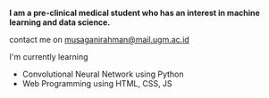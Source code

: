 **I am a pre-clinical medical student who has an interest in machine learning and data science.**

contact me on musaganirahman@mail.ugm.ac.id

I'm currently learning
- Convolutional Neural Network using Python
- Web Programming using HTML, CSS, JS
<!--
**musagani05/musagani05** is a ✨ _special_ ✨ repository because its `README.md` (this file) appears on your GitHub profile.

Here are some ideas to get you started:

- 🔭 I’m currently working on ...
- 🌱 I’m currently learning ...
- 👯 I’m looking to collaborate on ...
- 🤔 I’m looking for help with ...
- 💬 Ask me about ...
- 📫 How to reach me: ...
- 😄 Pronouns: ...
- ⚡ Fun fact: ...
-->
